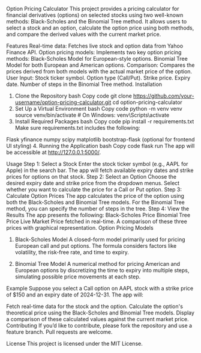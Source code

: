 Option Pricing Calculator
This project provides a pricing calculator for financial derivatives (options) on selected stocks using two well-known methods: Black-Scholes and the Binomial Tree method. It allows users to select a stock and an option, calculate the option price using both methods, and compare the derived values with the current market price.

Features
Real-time data: Fetches live stock and option data from Yahoo Finance API.
Option pricing models: Implements two key option pricing methods:
Black-Scholes Model for European-style options.
Binomial Tree Model for both European and American options.
Comparison: Compares the prices derived from both models with the actual market price of the option.
User Input:
Stock ticker symbol.
Option type (Call/Put).
Strike price.
Expiry date.
Number of steps in the Binomial Tree method.
Installation
1. Clone the Repository
bash
Copy code
git clone https://github.com/your-username/option-pricing-calculator.git
cd option-pricing-calculator
2. Set Up a Virtual Environment
bash
Copy code
python -m venv venv
source venv/bin/activate  # On Windows: venv\Scripts\activate
3. Install Required Packages
bash
Copy code
pip install -r requirements.txt
Make sure requirements.txt includes the following:

Flask
yfinance
numpy
scipy
matplotlib
bootstrap-flask (optional for frontend UI styling)
4. Running the Application
bash
Copy code
flask run
The app will be accessible at http://127.0.0.1:5000/.

Usage
Step 1: Select a Stock
Enter the stock ticker symbol (e.g., AAPL for Apple) in the search bar.
The app will fetch available expiry dates and strike prices for options on that stock.
Step 2: Select an Option
Choose the desired expiry date and strike price from the dropdown menus.
Select whether you want to calculate the price for a Call or Put option.
Step 3: Calculate Option Prices
The app calculates the price of the option using both the Black-Scholes and Binomial Tree models.
For the Binomial Tree method, you can specify the number of steps in the tree.
Step 4: View the Results
The app presents the following:
Black-Scholes Price
Binomial Tree Price
Live Market Price fetched in real-time.
A comparison of these three prices with graphical representation.
Option Pricing Models
1. Black-Scholes Model
A closed-form model primarily used for pricing European call and put options. The formula considers factors like volatility, the risk-free rate, and time to expiry.

2. Binomial Tree Model
A numerical method for pricing American and European options by discretizing the time to expiry into multiple steps, simulating possible price movements at each step.

Example
Suppose you select a Call option on AAPL stock with a strike price of $150 and an expiry date of 2024-12-31. The app will:

Fetch real-time data for the stock and the option.
Calculate the option's theoretical price using the Black-Scholes and Binomial Tree models.
Display a comparison of these calculated values against the current market price.
Contributing
If you’d like to contribute, please fork the repository and use a feature branch. Pull requests are welcome.

License
This project is licensed under the MIT License.
